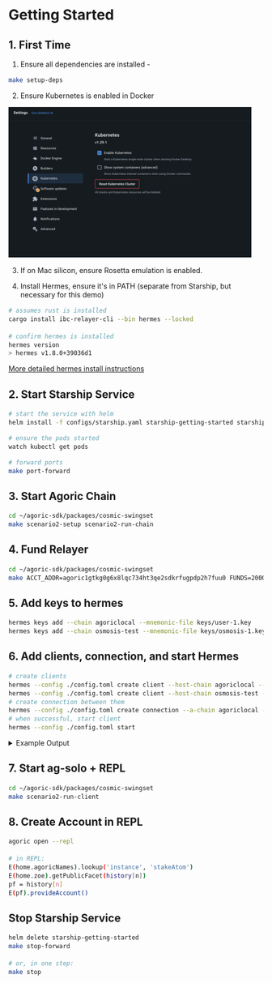 # Getting Started

## 1. First Time

1. Ensure all dependencies are installed - 
```bash
make setup-deps
```

2. Ensure Kubernetes is enabled in Docker

<img src="./docker-desktop-kubernetes.png" width="480px"></img>

3. If on Mac silicon, ensure Rosetta emulation is enabled.

4. Install Hermes, ensure it's in PATH (separate from Starship, but necessary for this demo)

```bash
# assumes rust is installed
cargo install ibc-relayer-cli --bin hermes --locked

# confirm hermes is installed
hermes version
> hermes v1.8.0+39036d1
```
[More detailed hermes install instructions](https://hermes.informal.systems/quick-start/installation.html#install-via-cargo)


## 2. Start Starship Service
```bash
# start the service with helm
helm install -f configs/starship.yaml starship-getting-started starship/devnet --version 0.1.48
```

```bash
# ensure the pods started
watch kubectl get pods
```

```bash
# forward ports
make port-forward
```

## 3. Start Agoric Chain

```bash
cd ~/agoric-sdk/packages/cosmic-swingset
make scenario2-setup scenario2-run-chain
```

## 4. Fund Relayer
```bash
cd ~/agoric-sdk/packages/cosmic-swingset
make ACCT_ADDR=agoric1gtkg0g6x8lqc734ht3qe2sdkrfugpdp2h7fuu0 FUNDS=2000000ubld fund-acct
```

## 5. Add keys to hermes
```bash
hermes keys add --chain agoriclocal --mnemonic-file keys/user-1.key
hermes keys add --chain osmosis-test --mnemonic-file keys/osmosis-1.key
```

## 6. Add clients, connection, and start Hermes
```bash
# create clients
hermes --config ./config.toml create client --host-chain agoriclocal --reference-chain osmosis-test
hermes --config ./config.toml create client --host-chain osmosis-test --reference-chain agoriclocal
# create connection between them
hermes --config ./config.toml create connection --a-chain agoriclocal --b-chain osmosis-test
# when successful, start client
hermes --config ./config.toml start
```

<details>
  <summary>Example Output</summary>

  ```bash
  $ hermes --config ./config.toml create client --host-chain agoriclocal --reference-chain osmosis-test
  SUCCESS CreateClient(
      CreateClient(
          Attributes {
              client_id: ClientId(
                  "07-tendermint-0",
              ),
              client_type: Tendermint,
              consensus_height: Height {
                  revision: 0,
                  height: 148,
              },
          },
      ),
  )
  ```
  ```bash
  $ hermes --config ./config.toml create client --host-chain osmosis-test --reference-chain agoriclocal
  SUCCESS CreateClient(
      CreateClient(
          Attributes {
              client_id: ClientId(
                  "07-tendermint-1",
              ),
              client_type: Tendermint,
              consensus_height: Height {
                  revision: 0,
                  height: 27,
              },
          },
      ),
  )
  ```
  ```bash
  $ hermes create connection --a-chain agoriclocal --b-chain osmosis-test
  INFO ThreadId(01) 🥂 agoriclocal => OpenInitConnection(OpenInit { Attributes { connection_id: connection-0, client_id: 07-tendermint-1, counterparty_connection_id: None, counterparty_client_id: 07-tendermint-2 } }) at height 0-30
  INFO ThreadId(01) 🥂 osmosis-test => OpenTryConnection(OpenTry { Attributes { connection_id: connection-1, client_id: 07-tendermint-2, counterparty_connection_id: connection-0, counterparty_client_id: 07-tendermint-1 } }) at height 0-185
  INFO ThreadId(01) 🥂 agoriclocal => OpenAckConnection(OpenAck { Attributes { connection_id: connection-0, client_id: 07-tendermint-1, counterparty_connection_id: connection-1, counterparty_client_id: 07-tendermint-2 } }) at height 0-34
  INFO ThreadId(01) 🥂 osmosis-test => OpenConfirmConnection(OpenConfirm { Attributes { connection_id: connection-1, client_id: 07-tendermint-2, counterparty_connection_id: connection-0, counterparty_client_id: 07-tendermint-1 } }) at height 0-203
  INFO ThreadId(01) connection handshake already finished for Connection { delay_period: 0ns, a_side: ConnectionSide { chain: BaseChainHandle { chain_id: agoriclocal }, client_id: 07-tendermint-1, connection_id: connection-0 }, b_side: ConnectionSide { chain: BaseChainHandle { chain_id: osmosis-test }, client_id: 07-tendermint-2, connection_id: connection-1 } }
  SUCCESS Connection {
      delay_period: 0ns,
      a_side: ConnectionSide {
          chain: BaseChainHandle {
              chain_id: ChainId {
                  id: "agoriclocal",
                  version: 0,
              },
              runtime_sender: Sender { .. },
          },
          client_id: ClientId(
              "07-tendermint-1",
          ),
          connection_id: Some(
              ConnectionId(
                  "connection-0", // controllerConnectionId
              ),
          ),
      },
      b_side: ConnectionSide {
          chain: BaseChainHandle {
              chain_id: ChainId {
                  id: "osmosis-test",
                  version: 0,
              },
              runtime_sender: Sender { .. },
          },
          client_id: ClientId(
              "07-tendermint-2",
          ),
          connection_id: Some(
              ConnectionId(
                  "connection-1", // hostConnectionId
              ),
          ),
      },
  }
  ```
</details>

## 7. Start ag-solo + REPL 
```bash
cd ~/agoric-sdk/packages/cosmic-swingset
make scenario2-run-client
```

## 8. Create Account in REPL
```bash
agoric open --repl

# in REPL:
E(home.agoricNames).lookup('instance', 'stakeAtom')
E(home.zoe).getPublicFacet(history[n])
pf = history[n]
E(pf).provideAccount()
```


## Stop Starship Service
```bash
helm delete starship-getting-started
make stop-forward

# or, in one step:
make stop
```

